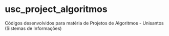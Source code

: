 # usc_project_algoritmos
Códigos desenvolvidos para matéria de Projetos de Algoritmos - Unisantos (Sistemas de Informações)

